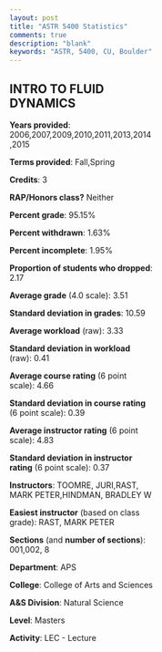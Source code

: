 ```yaml
---
layout: post
title: "ASTR 5400 Statistics"
comments: true
description: "blank"
keywords: "ASTR, 5400, CU, Boulder"
--- 
```

<head>
<script src="https://ajax.googleapis.com/ajax/libs/jquery/2.1.3/jquery.min.js"></script>
<script src="https://dl.dropboxusercontent.com/s/pc42nxpaw1ea4o9/highcharts.js?dl=0"></script>
<!-- <script src="../assets/js/highcharts.js"></script> -->
<style type="text/css">@font-face {
	font-family: "Bebas Neue";
	src: url(https://www.filehosting.org/file/details/544349/BebasNeue%20Regular.otf) format("opentype");
	}
	h1.Bebas { 
		font-family: "Bebas Neue", Verdana, Tahoma;
	}
</style>
</head>
<body>
	<div id="container" style="float: right; width: 45%; height: 88%; margin-left: 2.5%; margin-right: 2.5%;"></div>
	<script language="JavaScript">
		$(document).ready(function() {
		var chart = {type: 'column'};
		var title = {text: 'Grade Distribution'};
		var xAxis = {categories: ['A','B','C','D','F'],crosshair: true};
		var yAxis = {min: 0,title: {text: 'Percentage'}};
		var tooltip = {headerFormat: '<center><b><span style="font-size:20px">{point.key}</span></b></center>',
		               pointFormat: '<td style="padding:0"><b>{point.y:.1f}%</b></td>',
		               footerFormat: '</table>',shared: true,useHTML: true};
		var plotOptions = {column: {pointPadding: 0.0,borderWidth: 0}};  
		var credits = {enabled: false};var series= [{name: 'Percent',data: [63.78,32.28,3.15,0.0,0.79,]}];
		var json = {};
		json.chart = chart;
		json.title = title;
		json.tooltip = tooltip;
		json.xAxis = xAxis;
		json.yAxis = yAxis;  
		json.series = series;
		json.plotOptions = plotOptions;  
		json.credits = credits;
		$('#container').highcharts(json);
	});
	</script>
</body>
			   
## INTRO TO FLUID DYNAMICS

**Years provided**: 2006,2007,2009,2010,2011,2013,2014,2015

**Terms provided**: Fall,Spring

**Credits**: 3

**RAP/Honors class?** Neither

**Percent grade**: 95.15%

**Percent withdrawn**: 1.63%

**Percent incomplete**: 1.95%

**Proportion of students who dropped**: 2.17

**Average grade** (4.0 scale): 3.51

**Standard deviation in grades**: 10.59

**Average workload** (raw): 3.33

**Standard deviation in workload** (raw): 0.41

**Average course rating** (6 point scale): 4.66

**Standard deviation in course rating** (6 point scale): 0.39

**Average instructor rating** (6 point scale): 4.83

**Standard deviation in instructor rating** (6 point scale): 0.37

**Instructors**: TOOMRE, JURI,RAST, MARK PETER,HINDMAN, BRADLEY W

**Easiest instructor** (based on class grade): RAST, MARK PETER

**Sections** (and **number of sections**): 001,002, 8

**Department**: APS

**College**: College of Arts and Sciences

**A&S Division**: Natural Science

**Level**: Masters

**Activity**: LEC - Lecture